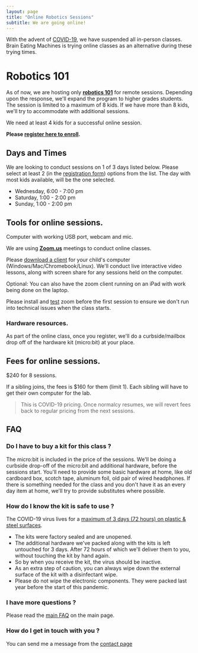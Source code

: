 ```yaml
---
layout: page
title: "Online Robotics Sessions"
subtitle: We are going online!
---
```


With the advent of [COVID-19](https://www.nj.gov/health/cd/topics/ncov.shtml), we have suspended all in-person classes. Brain Eating Machines is trying online classes as an alternative during these trying times.

# Robotics 101

As of now, we are hosting only [**robotics 101**](/courses/101-robotics) for remote sessions. Depending upon the response, we'll expand the program to higher grades students. The session is limited to a maximum of 8 kids. If we have more than 8 kids, we'll try to accommodate with additional sessions.

We need at least 4 kids for a successful online session.

**Please [register here to enroll](/courses/register).**

## Days and Times

We are looking to conduct sessions on 1 of 3 days listed below. Please select at least 2 (in the [registration form](/courses/register)) options from the list. The day with most kids available, will be the one selected.

 * Wednesday, 6:00 - 7:00 pm
 * Saturday, 1:00 - 2:00 pm
 * Sunday, 1:00 - 2:00 pm

## Tools for online sessions.

Computer with working USB port, webcam and mic.

We are using [**Zoom.us**](https://zoom.us) meetings to conduct online classes.

Please [download a client](https://zoom.us/download) for your child's computer (Windows/Mac/Chromebook/Linux). We'll conduct live interactive  video lessons, along with screen share for any sessions held on the computer.

Optional: You can also have the zoom client running on an iPad with work being done on the laptop.

Please install and [test](https://zoom.us/test) zoom before the first session to ensure we don't run into technical issues when the class starts.

### Hardware resources.
As part of the online class, once you register, we'll do a curbside/mailbox drop off of the hardware kit (micro:bit) at your place.

## Fees for online sessions.
$240 for 8 sessions.

If a sibling joins, the fees is $160 for them (limit 1). Each sibling will have to get their own computer for the lab.

> This is COVID-19 pricing. Once normalcy resumes, we will revert fees back to regular pricing from the next sessions.

## FAQ

### Do I have to buy a kit for this class ?
The micro:bit is included in the price of the sessions. We'll be doing a curbside drop-off of the micro:bit and additional hardware, before the sessions start. You'll need to provide some basic hardware at home, like old cardboard box, scotch tape, aluminum foil, old pair of wired headphones. If there is something needed for the class and you don't have it as an every day item at home, we'll try to provide substitutes where possible.

### How do I know the kit is safe to use ?
The COVID-19 virus lives for a [maximum of 3 days (72 hours) on plastic & steel surfaces](https://www.nih.gov/news-events/news-releases/new-coronavirus-stable-hours-surfaces).
 * The kits were factory sealed and are unopened.
 * The additional hardware we've packed along with the kits is left untouched for 3 days. After 72 hours of which we'll deliver them to you, without touching the kit by hand again.
 * So by when you receive the kit, the virus should be inactive.
 * As an extra step of caution, you can always wipe down the external surface of the kit with a disinfectant wipe.
 * Please do not wipe the electronic components. They were packed last year before the start of this pandemic.

### I have more questions ?
Please read the [main FAQ](/#FAQ) on the main page.

### How do I get in touch with you ?
You can send me a message from the [contact page](/aboutme/#contact)
